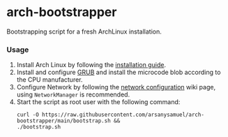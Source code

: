 # arch-bootstrapper
Bootstrapping script for a fresh ArchLinux installation.

### Usage
1. Install Arch Linux by following the [installation guide](https://wiki.archlinux.org/title/Installation_guide).
2. Install and configure [GRUB](https://wiki.archlinux.org/title/GRUB) and install the microcode blob according to the CPU manufacturer.
3. Configure Network by following the [network configuration](https://wiki.archlinux.org/title/Network_configuration) wiki page, using `NetworkManager` is recommended.
4. Start the script as root user with the following command:
    ```
    curl -O https://raw.githubusercontent.com/arsanysamuel/arch-bootstrapper/main/bootstrap.sh &&
    ./bootstrap.sh
    ```
